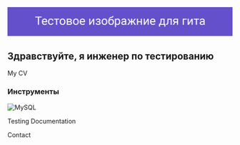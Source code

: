 ![Header](https://github.com/TokarevEgor/TokarevEgor/blob/main/assets/image_for_git_1.png)

## Здравствуйте, я инженер по тестированию

My CV

### Инструменты
![MySQL](https://img.shields.io/badge/-MySQL-006699?style=for-the-badge&logo=appveyor)

Testing Documentation

Contact
